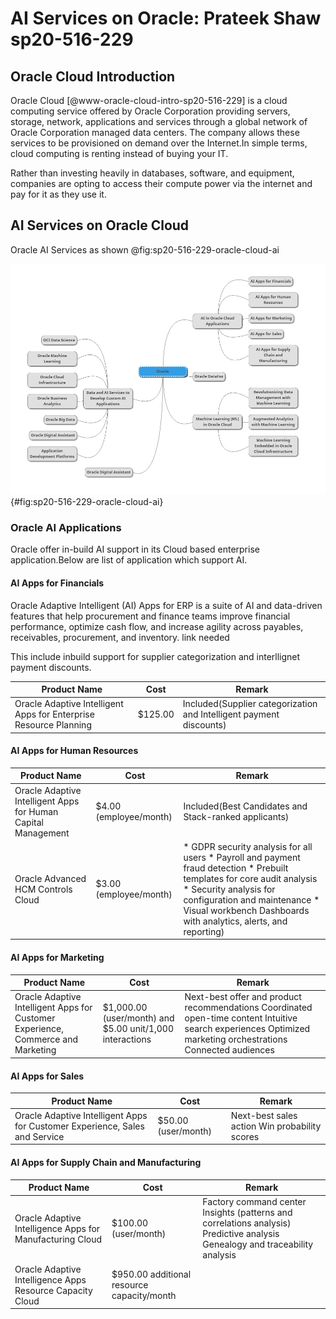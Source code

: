 # AI Services on Oracle: Prateek Shaw sp20-516-229


## Oracle Cloud Introduction

Oracle Cloud [@www-oracle-cloud-intro-sp20-516-229] is a cloud computing service offered by Oracle Corporation providing servers, storage, network, applications and services through a global network of Oracle Corporation managed data centers. The company allows these services to be provisioned on demand over the Internet.In simple terms, cloud computing is renting instead of buying your IT. 

Rather than investing heavily in databases, software, and equipment, companies are opting to access their compute power via the internet and pay for it as they use it.

## AI Services on Oracle Cloud

Oracle AI Services as shown @fig:sp20-516-229-oracle-cloud-ai

![AI Services on Oracle](images/sp20-516-229-oracle_ai_service.png){#fig:sp20-516-229-oracle-cloud-ai}

### Oracle AI Applications

Oracle offer in-build AI support in its Cloud based enterprise application.Below are list of application which support AI.

#### AI Apps for Financials

Oracle Adaptive Intelligent (AI) Apps for ERP is a suite of AI and data-driven features that help procurement and finance teams improve financial performance, optimize cash flow, and increase agility across payables, receivables, procurement, and inventory. link needed

This include inbuild support for supplier categorization and interllignet payment discounts.

<div class="smalltable">

| Product Name             | Cost | Remark |
| ------------------- | ------- | ------------- |
| Oracle Adaptive Intelligent Apps for Enterprise Resource Planning  | $125.00  | Included(Supplier categorization and   Intelligent payment discounts) |

</div>

#### AI Apps for Human Resources

<div class="smalltable">

| Product Name             | Cost | Remark |
| ------------------- | ------- | ------------- |
| Oracle Adaptive Intelligent Apps for Human Capital Management  | $4.00 (employee/month)  | Included(Best Candidates and Stack-ranked applicants) |
| Oracle Advanced HCM Controls Cloud  | $3.00 (employee/month)  | * GDPR security analysis for all users * Payroll and payment fraud detection * Prebuilt templates for core audit analysis * Security analysis for configuration and maintenance * Visual workbench Dashboards with analytics, alerts, and reporting) |

</div>

#### AI Apps for Marketing

<div class="smalltable">

| Product Name             | Cost | Remark |
| ------------------- | ------- | ------------- |
| Oracle Adaptive Intelligent Apps for Customer Experience, Commerce and Marketing  | $1,000.00 (user/month) and $5.00 unit/1,000 interactions | Next-best offer and product recommendations Coordinated open-time content Intuitive search experiences Optimized marketing orchestrations Connected audiences |

</div>

#### AI Apps for Sales

<div class="smalltable">

| Product Name             | Cost | Remark |
| ------------------- | ------- | ------------- |
| Oracle Adaptive Intelligent Apps for Customer Experience, Sales and Service  | $50.00 (user/month) | Next-best sales action Win probability scores |

</div>

#### AI Apps for Supply Chain and Manufacturing

<div class="smalltable">

| Product Name             | Cost | Remark |
| ------------------- | ------- | ------------- |
| Oracle Adaptive Intelligence Apps for Manufacturing Cloud  | $100.00 (user/month)  | Factory command center Insights (patterns and correlations analysis) Predictive analysis Genealogy and traceability analysis |
| Oracle Adaptive Intelligence Apps Resource Capacity Cloud  | $950.00 additional resource capacity/month  |  |

</div>
